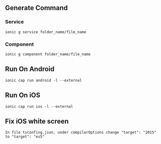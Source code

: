 
## Generate Command
### Service
```
ionic g service folder_name/file_name
```
### Component
```
ionic g component folder_name/file_name
```

## Run On Android
```
ionic cap run android -l --external
```

## Run On iOS
```
ionic cap run ios -l --external
```

## Fix iOS white screen
```
In file tsconfing.json, under compilerOptions change "target": "2015" to "target": "es5"
```